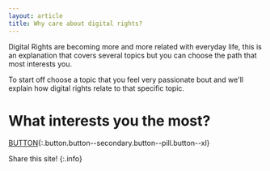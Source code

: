 ```yaml
---
layout: article
title: Why care about digital rights?
---
```


Digital Rights are becoming more and more related with everyday life, this is an explanation that covers several topics but you can choose the path that most interests you.

To start off choose a topic that you feel very passionate bout and we'll explain how digital rights relate to that specific topic.

# What interests you the most?

[BUTTON](https://old.reddit.com/){:.button.button--secondary.button--pill.button--xl}


Share this site!
{:.info}